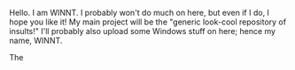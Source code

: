 Hello. I am WINNT. I probably won't do much on here, but even if I do, I hope you like it!
My main project will be the "generic look-cool repository of insults!"
I'll probably also upload some Windows stuff on here; hence my name, WINNT.

The
